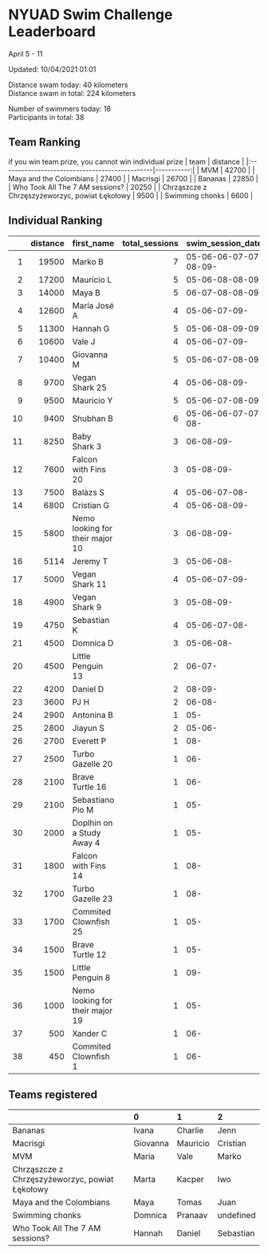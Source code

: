 # NYUAD Swim Challenge Leaderboard  
April 5 - 11  

Updated: 
10/04/2021 01:01

Distance swam today: 40 kilometers  
Distance swam in total: 224 kilometers  

Number of swimmers today: 18  
Participants in total: 38  

## Team Ranking  
if you win team prize, you cannot win individual prize
| team                                           |   distance |
|:-----------------------------------------------|-----------:|
| MVM                                            |      42700 |
| Maya and the Colombians                        |      27400 |
| Macrisgi                                       |      26700 |
| Bananas                                        |      22850 |
| Who Took All The 7 AM sessions?                |      20250 |
| Chrząszcze z Chrzęszyżeworzyc, powiat Łękołowy |       9500 |
| Swimming chonks                                |       6600 |
## Individual Ranking  
|    |   distance | first_name                      |   total_sessions | swim_session_dates    |
|---:|-----------:|:--------------------------------|-----------------:|:----------------------|
|  1 |      19500 | Marko B                         |                7 | 05-06-06-07-07-08-09- |
|  2 |      17200 | Mauricio L                      |                5 | 05-06-08-08-09-       |
|  3 |      14000 | Maya B                          |                5 | 06-07-08-08-09-       |
|  4 |      12600 | María José  A                   |                4 | 05-06-07-09-          |
|  5 |      11300 | Hannah G                        |                5 | 05-06-08-09-09-       |
|  6 |      10600 | Vale J                          |                4 | 05-06-07-09-          |
|  7 |      10400 | Giovanna M                      |                5 | 05-06-07-08-09-       |
|  8 |       9700 | Vegan Shark 25                  |                4 | 05-06-08-09-          |
|  9 |       9500 | Mauricio  Y                     |                5 | 05-06-07-08-09-       |
| 10 |       9400 | Shubhan B                       |                6 | 05-06-06-07-07-08-    |
| 11 |       8250 | Baby Shark 3                    |                3 | 06-08-09-             |
| 12 |       7600 | Falcon with Fins 20             |                3 | 05-08-09-             |
| 13 |       7500 | Balázs S                        |                4 | 05-06-07-08-          |
| 14 |       6800 | Cristian G                      |                4 | 05-06-08-09-          |
| 15 |       5800 | Nemo looking for their major 10 |                3 | 06-08-09-             |
| 16 |       5114 | Jeremy T                        |                3 | 05-06-08-             |
| 17 |       5000 | Vegan Shark 11                  |                4 | 05-06-07-09-          |
| 18 |       4900 | Vegan Shark 9                   |                3 | 05-08-09-             |
| 19 |       4750 | Sebastian K                     |                4 | 05-06-07-08-          |
| 21 |       4500 | Domnica  D                      |                3 | 05-06-08-             |
| 20 |       4500 | Little Penguin 13               |                2 | 06-07-                |
| 22 |       4200 | Daniel D                        |                2 | 08-09-                |
| 23 |       3600 | PJ H                            |                2 | 06-08-                |
| 24 |       2900 | Antonina B                      |                1 | 05-                   |
| 25 |       2800 | Jiayun S                        |                2 | 05-06-                |
| 26 |       2700 | Everett  P                      |                1 | 08-                   |
| 27 |       2500 | Turbo Gazelle 20                |                1 | 06-                   |
| 28 |       2100 | Brave Turtle 16                 |                1 | 06-                   |
| 29 |       2100 | Sebastiano Pio M                |                1 | 05-                   |
| 30 |       2000 | Doplhin on a Study Away 4       |                1 | 05-                   |
| 31 |       1800 | Falcon with Fins 14             |                1 | 08-                   |
| 32 |       1700 | Turbo Gazelle 23                |                1 | 08-                   |
| 33 |       1700 | Commited Clownfish 25           |                1 | 05-                   |
| 34 |       1500 | Brave Turtle 12                 |                1 | 05-                   |
| 35 |       1500 | Little Penguin 8                |                1 | 09-                   |
| 36 |       1000 | Nemo looking for their major 19 |                1 | 05-                   |
| 37 |        500 | Xander C                        |                1 | 06-                   |
| 38 |        450 | Commited Clownfish 1            |                1 | 06-                   |
## Teams registered  
|                                                | 0        | 1        | 2         |
|:-----------------------------------------------|:---------|:---------|:----------|
| Bananas                                        | Ivana    | Charlie  | Jenn      |
| Macrisgi                                       | Giovanna | Mauricio | Cristian  |
| MVM                                            | Maria    | Vale     | Marko     |
| Chrząszcze z Chrzęszyżeworzyc, powiat Łękołowy | Marta    | Kacper   | Iwo       |
| Maya and the Colombians                        | Maya     | Tomas    | Juan      |
| Swimming chonks                                | Domnica  | Pranaav  | undefined |
| Who Took All The 7 AM sessions?                | Hannah   | Daniel   | Sebastian |

